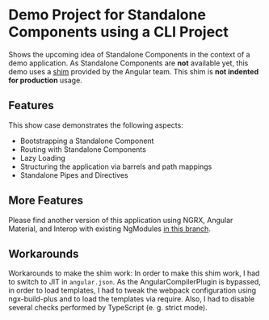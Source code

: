 # Demo Project for Standalone Components using a CLI Project

Shows the upcoming idea of Standalone Components in the context of a demo application. As Standalone Components are **not** available yet, this demo uses a [shim](https://stackblitz.com/edit/ng-standalone) provided by the Angular team. This shim is **not indented for production** usage.

## Features

This show case demonstrates the following aspects:

- Bootstrapping a Standalone Component
- Routing with Standalone Components
- Lazy Loading
- Structuring the application via barrels and path mappings
- Standalone Pipes and Directives

## More Features

Please find another version of this application using NGRX, Angular Material, and Interop with existing NgModules [in this branch](https://github.com/manfredsteyer/sa-cli/tree/libs).  

## Workarounds

Workarounds to make the shim work: In order to make this shim work, I had to switch to JIT in ``angular.json``. As the AngularCompilerPlugin is bypassed, in order to load templates, I had to tweak the webpack configuration using ngx-build-plus and to load the templates via require. Also, I had to disable several checks performed by TypeScript (e. g. strict mode).

